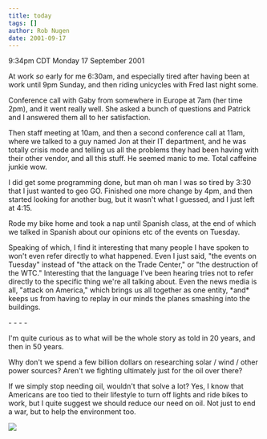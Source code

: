 ```yaml
---
title: today
tags: []
author: Rob Nugen
date: 2001-09-17
---
```


<title></title>
<p class=date>9:34pm CDT Monday 17 September 2001</p>

<p>At work <em>so</em> early for me 6:30am, and especially tired after
having been at work until 9pm Sunday, and then riding unicycles with
Fred last night some.</p>

<p>Conference call with Gaby from somewhere in Europe at 7am (her time
2pm), and it went really well.  She asked a bunch of questions and
Patrick and I answered them all to her satisfaction.</p>

<p>Then staff meeting at 10am, and then a second conference call at
11am, where we talked to a guy named Jon at their IT department, and
he was totally crisis mode and telling us all the problems they had
been having with their other vendor, and all this stuff.  He seemed
manic to me.  Total caffeine junkie wow.</p>

<p>I did get some programming done, but man oh man I was so tired by
3:30 that I just wanted to geo GO.  Finished one more change by 4pm,
and then started looking for another bug, but it wasn't what I
guessed, and I just left at 4:15.</p>

<p>Rode my bike home and took a nap until Spanish class, at the end of
which we talked in Spanish about our opinions etc of the events on
Tuesday.</p>

<p>Speaking of which, I find it interesting that many people I have
spoken to won't even refer directly to what happened.  Even I just
said, "the events on Tuesday" instead of "the attack on the Trade
Center," or "the destruction of the WTC."  Interesting that the
language I've been hearing tries not to refer directly to the specific
thing we're all talking about.  Even the news media is all, "attack on
America," which brings us all together as one entity, *and* keeps us
from having to replay in our minds the planes smashing into the
buildings.</p>

<p>- - - -</p>

<p>I'm quite curious as to what will be the whole story as told in 20
years, and then in 50 years.</p>

<p>Why don't we spend a few billion dollars on researching solar /
wind / other power sources?  Aren't we fighting ultimately just for
the oil over there?</p>

<p>If we simply stop needing oil, wouldn't that solve a lot?  Yes, I
know that Americans are too tied to their lifestyle to turn off lights
and ride bikes to work, but I quite suggest we should reduce our need
on oil.  Not just to end a war, but to help the environment too.</p>

<p><img src='/images/rob/wL-ROB.gif'/></p>

